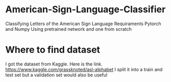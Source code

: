 # American-Sign-Language-Classifier
Classifying Letters of the American Sign Language
Requiraments Pytorch and Numpy 
Using pretrained network and one from scratch
# Where to find dataset
I got the dataset from Kaggle.
Here is the link. https://www.kaggle.com/grassknoted/asl-alphabet
I split it into a train and test set but a validation set would also be useful
